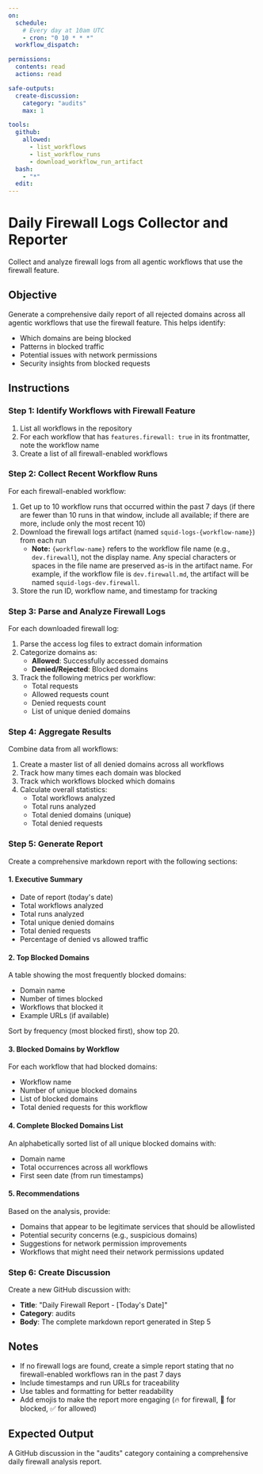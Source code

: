 ```yaml
---
on:
  schedule:
    # Every day at 10am UTC
    - cron: "0 10 * * *"
  workflow_dispatch:

permissions:
  contents: read
  actions: read

safe-outputs:
  create-discussion:
    category: "audits"
    max: 1

tools:
  github:
    allowed:
      - list_workflows
      - list_workflow_runs
      - download_workflow_run_artifact
  bash:
    - "*"
  edit:
---
```


# Daily Firewall Logs Collector and Reporter

Collect and analyze firewall logs from all agentic workflows that use the firewall feature.

## Objective

Generate a comprehensive daily report of all rejected domains across all agentic workflows that use the firewall feature. This helps identify:
- Which domains are being blocked
- Patterns in blocked traffic
- Potential issues with network permissions
- Security insights from blocked requests

## Instructions

### Step 1: Identify Workflows with Firewall Feature

1. List all workflows in the repository
2. For each workflow that has `features.firewall: true` in its frontmatter, note the workflow name
3. Create a list of all firewall-enabled workflows

### Step 2: Collect Recent Workflow Runs

For each firewall-enabled workflow:
1. Get up to 10 workflow runs that occurred within the past 7 days (if there are fewer than 10 runs in that window, include all available; if there are more, include only the most recent 10)
2. Download the firewall logs artifact (named `squid-logs-{workflow-name}`) from each run
   - **Note:** `{workflow-name}` refers to the workflow file name (e.g., `dev.firewall`), not the display name. Any special characters or spaces in the file name are preserved as-is in the artifact name. For example, if the workflow file is `dev.firewall.md`, the artifact will be named `squid-logs-dev.firewall`.
3. Store the run ID, workflow name, and timestamp for tracking

### Step 3: Parse and Analyze Firewall Logs

For each downloaded firewall log:
1. Parse the access log files to extract domain information
2. Categorize domains as:
   - **Allowed**: Successfully accessed domains
   - **Denied/Rejected**: Blocked domains
3. Track the following metrics per workflow:
   - Total requests
   - Allowed requests count
   - Denied requests count
   - List of unique denied domains

### Step 4: Aggregate Results

Combine data from all workflows:
1. Create a master list of all denied domains across all workflows
2. Track how many times each domain was blocked
3. Track which workflows blocked which domains
4. Calculate overall statistics:
   - Total workflows analyzed
   - Total runs analyzed
   - Total denied domains (unique)
   - Total denied requests

### Step 5: Generate Report

Create a comprehensive markdown report with the following sections:

#### 1. Executive Summary
- Date of report (today's date)
- Total workflows analyzed
- Total runs analyzed  
- Total unique denied domains
- Total denied requests
- Percentage of denied vs allowed traffic

#### 2. Top Blocked Domains
A table showing the most frequently blocked domains:
- Domain name
- Number of times blocked
- Workflows that blocked it
- Example URLs (if available)

Sort by frequency (most blocked first), show top 20.

#### 3. Blocked Domains by Workflow
For each workflow that had blocked domains:
- Workflow name
- Number of unique blocked domains
- List of blocked domains
- Total denied requests for this workflow

#### 4. Complete Blocked Domains List
An alphabetically sorted list of all unique blocked domains with:
- Domain name
- Total occurrences across all workflows
- First seen date (from run timestamps)

#### 5. Recommendations
Based on the analysis, provide:
- Domains that appear to be legitimate services that should be allowlisted
- Potential security concerns (e.g., suspicious domains)
- Suggestions for network permission improvements
- Workflows that might need their network permissions updated

### Step 6: Create Discussion

Create a new GitHub discussion with:
- **Title**: "Daily Firewall Report - [Today's Date]"
- **Category**: audits
- **Body**: The complete markdown report generated in Step 5

## Notes

- If no firewall logs are found, create a simple report stating that no firewall-enabled workflows ran in the past 7 days
- Include timestamps and run URLs for traceability
- Use tables and formatting for better readability
- Add emojis to make the report more engaging (🔥 for firewall, 🚫 for blocked, ✅ for allowed)

## Expected Output

A GitHub discussion in the "audits" category containing a comprehensive daily firewall analysis report.
